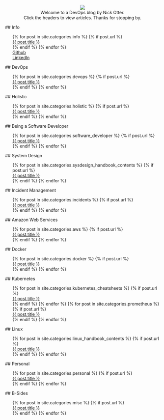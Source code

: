 ---
---

<p align="center">
  <img src="https://user-images.githubusercontent.com/26765027/104627185-9cbe6400-568e-11eb-8d5f-3c0d7fab1dec.png" />
  <br>Welcome to a DevOps blog by Nick Otter.
  <br>Click the headers to view articles. Thanks for stopping by.
</p>

<p align="center">  
  <div markdown="1">## Info

  <div>
    <ul style="list-style-type:none">
      {% for post in site.categories.info %}
        {% if post.url %}
          <li><a href="{{ post.url }}">{{ post.title }}</a></li>
        {% endif %}
      {% endfor %}
      <li><a href="https://github.com/nick-otter/">Github</a></li>
      <li><a href="https://www.linkedin.com/in/nick-otter/">LinkedIn</a></li>
    </ul>
  </div>

  <div markdown="1">## DevOps

  <div>
    <ul style="list-style-type:none">
      {% for post in site.categories.devops %}
        {% if post.url %}
          <li><a href="{{ post.url }}">{{ post.title }}</a></li>
        {% endif %}
      {% endfor %}
    </ul>
  </div>

  <div markdown="1">## Holistic

  <div>
    <ul style="list-style-type:none">
      {% for post in site.categories.holistic %}
        {% if post.url %}
          <li><a href="{{ post.url }}">{{ post.title }}</a></li>
        {% endif %}
      {% endfor %}
    </ul>
  </div>

  <div markdown="1">## Being a Software Developer
    <ul style="list-style-type:none">
      {% for post in site.categories.software_developer %}
        {% if post.url %}
          <li><a href="{{ post.url }}">{{ post.title }}</a></li>
        {% endif %}
      {% endfor %}
      </ul>
  </div>

  <div markdown="1">## System Design
    <ul style="list-style-type:none">
      {% for post in site.categories.sysdesign_handbook_contents %}
        {% if post.url %}
          <li><a href="{{ post.url }}">{{ post.title }}</a></li>
        {% endif %}
      {% endfor %}
      </ul>
  </div>

  <div markdown="1">## Incident Management
    <ul style="list-style-type:none">
      {% for post in site.categories.incidents %}
        {% if post.url %}
          <li><a href="{{ post.url }}">{{ post.title }}</a></li>
        {% endif %}
      {% endfor %}
      </ul>
  </div>


  <div markdown="1">## Amazon Web Services

  <div>
    <ul style="list-style-type:none">
      {% for post in site.categories.aws %}
        {% if post.url %}
          <li><a href="{{ post.url }}">{{ post.title }}</a></li>
        {% endif %}
      {% endfor %}
    </ul>
  </div>

  <div markdown="1">## Docker

  <div>
    <ul style="list-style-type:none">
      {% for post in site.categories.docker %}
        {% if post.url %}
          <li><a href="{{ post.url }}">{{ post.title }}</a></li>
        {% endif %}
      {% endfor %}
    </ul>
  </div>

  <div markdown="1">## Kubernetes
    <ul style="list-style-type:none">
      {% for post in site.categories.kubernetes_cheatsheets %}
        {% if post.url %}
          <li><a href="{{ post.url }}">{{ post.title }}</a></li>
        {% endif %}
      {% endfor %}
      {% for post in site.categories.prometheus %}
        {% if post.url %}
          <li><a href="{{ post.url }}">{{ post.title }}</a></li>
        {% endif %}
      {% endfor %}
    </ul>
  </div>

  <div markdown="1">## Linux
    <ul style="list-style-type:none">
      {% for post in site.categories.linux_handbook_contents %}
        {% if post.url %}
          <li><a href="{{ post.url }}">{{ post.title }}</a></li>
        {% endif %}
      {% endfor %}
    </ul>
  </div>


  <div markdown="1">## Personal

  <div>
    <ul style="list-style-type:none">
      {% for post in site.categories.personal %}
        {% if post.url %}
          <li><a href="{{ post.url }}">{{ post.title }}</a></li>
        {% endif %}
      {% endfor %}
    </ul>
  </div>

  <div markdown="1">## B-Sides

  <div>
    <ul style="list-style-type:none">
      {% for post in site.categories.misc %}
        {% if post.url %}
          <li><a href="{{ post.url }}">{{ post.title }}</a></li>
        {% endif %}
      {% endfor %}
    </ul>
  </div>
</p>